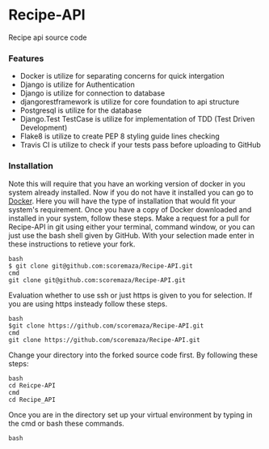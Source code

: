 # Recipe-API
Recipe api source code
### Features
* Docker is utilize for separating concerns for quick intergation
* Django is utilize for Authentication
* Django is utilize for connection to database 
* djangorestframework is utilize for core foundation to api structure 
* Postgresql is utilize for the database
* Django.Test TestCase is utilize for implementation of TDD (Test Driven Development)
* Flake8 is utilize to create PEP 8 styling guide lines checking
* Travis CI is utilize to check if your tests pass before uploading to GitHub

### Installation
Note this will require that you have an working version of docker in you system already installed. Now if you do not have it installed you can go to [Docker](https://docs.docker.com/). Here you will have the type of installation that would fit your system's requirement. Once you have a copy of Docker downloaded and installed in your system, follow these steps. Make a request for a pull for Recipe-API in git using either your terminal, command window, or you can just use the bash shell given by GitHub. With your selection made enter in these instructions to retieve your fork.
```shell
bash
$ git clone git@github.com:scoremaza/Recipe-API.git
cmd
git clone git@github.com:scoremaza/Recipe-API.git
```
Evaluation whether to use ssh or just https is given to you for selection. If you are using https insteady follow these steps.
```shell
bash
$git clone https://github.com/scoremaza/Recipe-API.git
cmd
git clone https://github.com/scoremaza/Recipe-API.git
```
Change your directory into the forked source code first. By following these steps:
```shell
bash
cd Reicpe-API
cmd
cd Recipe_API
```
Once you are in the directory set up your virtual environment by typing in the cmd or bash these commands.
```shell 
bash

```







